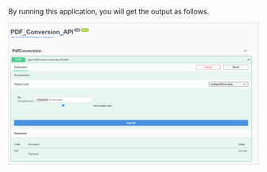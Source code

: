 By running this application, you will get the output as follows.

<p align="center">
<img src="Images/WordToPDF_WebAPI.png" alt="WordToPDF_WebAPI"/>
</p>